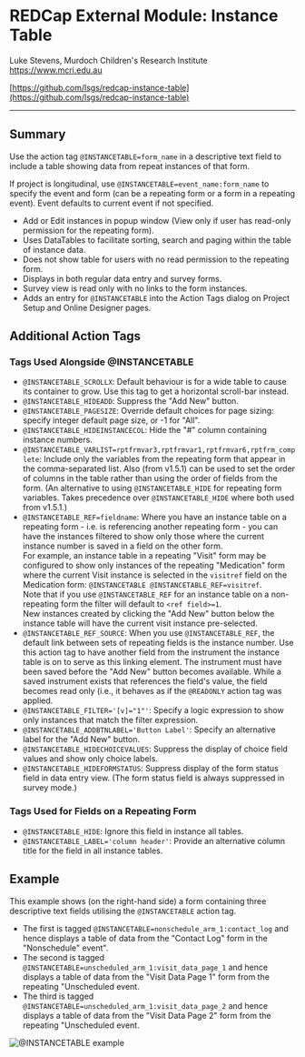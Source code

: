 # REDCap External Module: Instance Table

Luke Stevens, Murdoch Children's Research Institute https://www.mcri.edu.au

[https://github.com/lsgs/redcap-instance-table](https://github.com/lsgs/redcap-instance-table)
********************************************************************************
## Summary

Use the action tag `@INSTANCETABLE=form_name` in a descriptive text field to include a table showing data from repeat instances of that form.

If project is longitudinal, use `@INSTANCETABLE=event_name:form_name` to specify the event and form (can be a repeating form or a form in a repeating event). Event defaults to current event if not specified.

* Add or Edit instances in popup window (View only if user has read-only permission for the repeating form).
* Uses DataTables to facilitate sorting, search and paging within the table of instance data.
* Does not show table for users with no read permission to the repeating form.
* Displays in both regular data entry and survey forms.
* Survey view is read only with no links to the form instances.
* Adds an entry for `@INSTANCETABLE` into the Action Tags dialog on Project Setup and Online Designer pages.

## Additional Action Tags
### Tags Used Alongside @INSTANCETABLE
* `@INSTANCETABLE_SCROLLX`: Default behaviour is for a wide table to cause its container to grow. Use this tag to get a horizontal scroll-bar instead.
* `@INSTANCETABLE_HIDEADD`: Suppress the "Add New" button.
* `@INSTANCETABLE_PAGESIZE`: Override default choices for page sizing: specify integer default page size, or -1 for "All".
* `@INSTANCETABLE_HIDEINSTANCECOL`: Hide the "#" column containing instance numbers.
* `@INSTANCETABLE_VARLIST=rptfrmvar3,rptfrmvar1,rptfrmvar6,rptfrm_complete`: Include only the variables from the repeating form that appear in the comma-separated list. Also (from v1.5.1) can be used to set the order of columns in the table rather than using the order of fields from the form. (An alternative to using `@INSTANCETABLE_HIDE` for repeating form variables. Takes precedence over `@INSTANCETABLE_HIDE`  where both used from v1.5.1.)
* `@INSTANCETABLE_REF=fieldname`: Where you have an instance table on a repeating form - i.e. is referencing another repeating form - you can have the instances filtered to show only those where the current instance number is saved in a field on the other form.<br>For example, an instance table in a repeating "Visit" form may be configured to show only instances of the repeating "Medication" form where the current Visit instance is selected in the `visitref` field on the Medication form: `@INSTANCETABLE @INSTANCETABLE_REF=visitref`.<br>Note that if you use `@INSTANCETABLE_REF` for an instance table on a non-repeating form the filter will default to `<ref field>=1`.<br>New instances created by clicking the "Add New" button below the instance table will have the current visit instance pre-selected.
* `@INSTANCETABLE_REF_SOURCE`: When you use `@INSTANCETABLE_REF`, the default link between sets of repeating fields is the instance number. Use this action tag to have another field from the instrument the instance table is on to serve as this linking element. The instrument must have been saved before the "Add New" button becomes available. While a saved instrument exists that references the field's value, the field becomes read only (i.e., it behaves as if the `@READONLY` action tag was applied.
* `@INSTANCETABLE_FILTER='[v]="1"'`: Specify a logic expression to show only instances that match the filter expression. 
* `@INSTANCETABLE_ADDBTNLABEL='Button Label'`: Specify an alternative label for the "Add New" button.
* `@INSTANCETABLE_HIDECHOICEVALUES`: Suppress the display of choice field values and show only choice labels.
* `@INSTANCETABLE_HIDEFORMSTATUS`: Suppress display of the form status field in data entry view. (The form status field is always suppressed in survey mode.)

### Tags Used for Fields on a Repeating Form 
* `@INSTANCETABLE_HIDE`: Ignore this field in instance all tables.
* `@INSTANCETABLE_LABEL='column header'`: Provide an alternative column title for the field in all instance tables.

## Example 
This example shows (on the right-hand side) a form containing three descriptive text fields utilising the `@INSTANCETABLE` action tag. 
* The first is tagged `@INSTANCETABLE=nonschedule_arm_1:contact_log` and hence displays a table of data from the "Contact Log" form in the "Nonschedule" event".
* The second is tagged `@INSTANCETABLE=unscheduled_arm_1:visit_data_page_1` and hence displays a table of data from the "Visit Data Page 1" form from the repeating "Unscheduled event.
* The third is tagged `@INSTANCETABLE=unscheduled_arm_1:visit_data_page_2` and hence displays a table of data from the "Visit Data Page 2" form from the repeating "Unscheduled event.

![@INSTANCETABLE example](./instancetable.png)
